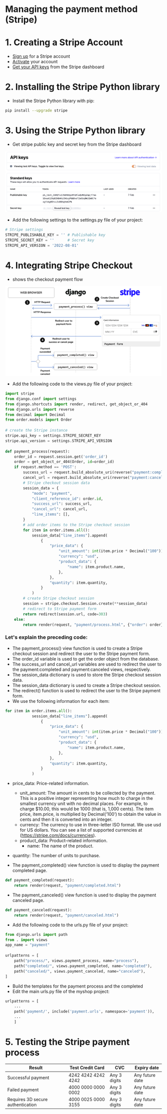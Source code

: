 # Managing the payment method (Stripe)
# 1. Creating a Stripe Account
- [Sign up](https://dashboard.stripe.com/register) for a Stripe account
- [Activate](https://dashboard.stripe.com/account/details) your account
- [Get your API keys](https://dashboard.stripe.com/account/apikeys) from the Stripe dashboard
# 2. Installing the Stripe Python library
- Install the Stripe Python library with pip:
```bash
pip install --upgrade stripe
```
# 3. Using the Stripe Python library
- Get stripe public key and secret key from the Stripe dashboard
<img src='apistripe.png'>

- Add the following settings to the settings.py file of your project:
```python
# Stripe settings
STRIPE_PUBLISHABLE_KEY = '' # Publishable key
STRIPE_SECRET_KEY = ''      # Secret key
STRIPE_API_VERSION = '2022-08-01'
```
# 4. Integrating Stripe Checkout
- shows the checkout payment flow
<img src='integratestripe.png'>

- Add the following code to the views.py file of your project:
```python
import stripe
from django.conf import settings
from django.shortcuts import render, redirect, get_object_or_404
from django.urls import reverse
from decimal import Decimal
from order.models import Order

# create the Stripe instance
stripe.api_key = settings.STRIPE_SECRET_KEY
stripe.api_version = settings.STRIPE_API_VERSION

def payment_process(request):
    order_id = request.session.get('order_id')
    order = get_object_or_404(Order, id=order_id)
    if request.method == 'POST':
        success_url = request.build_absolute_uri(reverse("payment:completed"))
        cancel_url = request.build_absolute_uri(reverse("payment:canceled"))
        # Stripe checkout session data
        session_data = {
            "mode": "payment",
            "client_reference_id": order.id,
            "success_url": success_url,
            "cancel_url": cancel_url,
            "line_items": [],
        }
        # add order items to the Stripe checkout session
        for item in order.items.all():
            session_data["line_items"].append(
                {
                    "price_data": {
                        "unit_amount": int(item.price * Decimal("100")),
                        "currency": "usd",
                        "product_data": {
                            "name": item.product.name,
                        },
                    },
                    "quantity": item.quantity,
                }
            )
        # create Stripe checkout session
        session = stripe.checkout.Session.create(**session_data)
        # redirect to Stripe payment form
        return redirect(session.url, code=303)
    else:
        return render(request, "payment/process.html", {"order": order})
```
### Let's explain the preceding code:
- The payment_process() view function is used to create a Stripe checkout session and redirect the user to the Stripe payment form.
- The order_id variable is used to get the order object from the database.
- The success_url and cancel_url variables are used to redirect the user to the payment:completed and payment:canceled views, respectively.
- The session_data dictionary is used to store the Stripe checkout session data.
- The session_data dictionary is used to create a Stripe checkout session.
- The redirect() function is used to redirect the user to the Stripe payment form.
- We use the following information for each item:
```python
for item in order.items.all():
            session_data["line_items"].append(
                {
                    "price_data": {
                        "unit_amount": int(item.price * Decimal("100")),
                        "currency": "usd",
                        "product_data": {
                            "name": item.product.name,
                        },
                    },
                    "quantity": item.quantity,
                }
            )
```
- price_data: Price-related information.
    - unit_amount: The amount in cents to be collected by the payment. This is a positive integer representing how much to charge in the smallest currency unit with no decimal places. For example, to charge $10.00, this would be 1000 (that is, 1,000 cents). The item price, item.price, is multiplied by Decimal(‘100’) to obtain the value in cents and then it is converted into an integer.
    - currency: The currency to use in three-letter ISO format. We use usd for US dollars. You can see a list of supported currencies at (https://stripe.com/docs/currencies).
    - product_data: Product-related information.
        - name: The name of the product.
- quantity: The number of units to purchase.

- The payment_completed() view function is used to display the payment completed page.
```python
def payment_completed(request):
    return render(request, "payment/completed.html")
```
- The payment_canceled() view function is used to display the payment canceled page.
```python
def payment_canceled(request):
    return render(request, "payment/canceled.html")
```
- Add the following code to the urls.py file of your project:
```python
from django.urls import path
from . import views
app_name = "payment"

urlpatterns = [
    path("process/", views.payment_process, name="process"),
    path("completed/", views.payment_completed, name="completed"),
    path("canceled/", views.payment_canceled, name="canceled"),
]
```
- Build the templates for the payment process and the completed
- Edit the main urls.py file of the myshop project:
```python
urlpatterns = [
    ...
    path('payment/', include('payment.urls', namespace='payment')),
    ...
    ]
```
# 5. Testing the Stripe payment process

|Result| Test Credit Card | CVC | Expiry date |
|--|--|--|--|
| Successful payment | 4242 4242 4242 4242 | Any 3 digits | Any future date |
| Failed payment | 4000 0000 0000 0002 | Any 3 digits | Any future date |
| Requires 3D secure authentication | 4000 0025 0000 3155 | Any 3 digits | Any future date |
